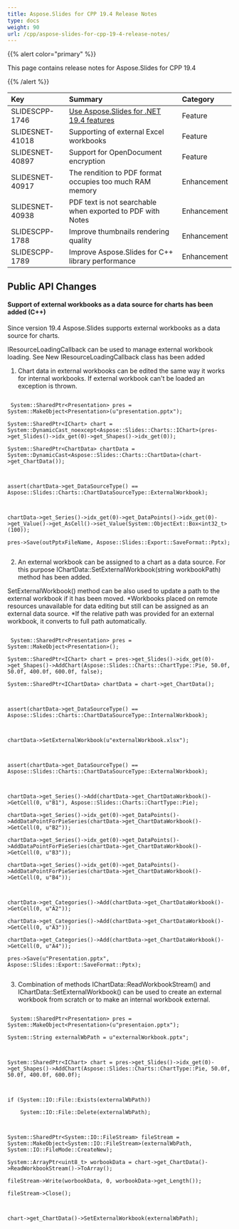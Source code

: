 ```yaml
---
title: Aspose.Slides for CPP 19.4 Release Notes
type: docs
weight: 90
url: /cpp/aspose-slides-for-cpp-19-4-release-notes/
---
```


{{% alert color="primary" %}} 

This page contains release notes for Aspose.Slides for CPP 19.4

{{% /alert %}} 

|**Key**|**Summary**|**Category**|
| :- | :- | :- |
|SLIDESCPP-1746|[Use Aspose.Slides for .NET 19.4 features](https://docs.aspose.com/display/slidesnet/Aspose.Slides+for+.NET+19.4+Release+Notes)|Feature|
|SLIDESNET-41018|Supporting of external Excel workbooks|Feature|
|SLIDESNET-40897|Support for OpenDocument encryption|Feature|
|SLIDESNET-40917|The rendition to PDF format occupies too much RAM memory|Enhancement|
|SLIDESNET-40938|PDF text is not searchable when exported to PDF with Notes|Enhancement|
|SLIDESCPP-1788|Improve thumbnails rendering quality|Enhancement|
|SLIDESCPP-1789|Improve Aspose.Slides for C++ library performance|Enhancement|
## **Public API Changes**

#### **Support of external workbooks as a data source for charts has been added (C++)**
Since version 19.4 Aspose.Slides supports external workbooks as a data source for charts.

IResourceLoadingCallback can be used to manage external workbook loading. See New IResourceLoadingCallback class has been added



1) Chart data in external workbooks can be edited the same way it works for internal workbooks. If external workbook can't be loaded an exception is thrown.

```

 System::SharedPtr<Presentation> pres = System::MakeObject<Presentation>(u"presentation.pptx");

System::SharedPtr<IChart> chart = System::DynamicCast_noexcept<Aspose::Slides::Charts::IChart>(pres->get_Slides()->idx_get(0)->get_Shapes()->idx_get(0));

System::SharedPtr<ChartData> chartData = System::DynamicCast<Aspose::Slides::Charts::ChartData>(chart->get_ChartData());



assert(chartData->get_DataSourceType() == Aspose::Slides::Charts::ChartDataSourceType::ExternalWorkbook);



chartData->get_Series()->idx_get(0)->get_DataPoints()->idx_get(0)->get_Value()->get_AsCell()->set_Value(System::ObjectExt::Box<int32_t>(100));

pres->Save(outPptxFileName, Aspose::Slides::Export::SaveFormat::Pptx);


```



2) An external workbook can be assigned to a chart as a data source. For this purpose IChartData::SetExternalWorkbook(string workbookPath) method has been added.

SetExternalWorkbook() method can be also used to update a path to the external workbook if it has been moved. *Workbooks placed on remote resources unavailable for data editing but still can be assigned as an external data source. *If the relative path was provided for an external workbook, it converts to full path automatically.

```

 System::SharedPtr<Presentation> pres = System::MakeObject<Presentation>();

System::SharedPtr<IChart> chart = pres->get_Slides()->idx_get(0)->get_Shapes()->AddChart(Aspose::Slides::Charts::ChartType::Pie, 50.0f, 50.0f, 400.0f, 600.0f, false);

System::SharedPtr<IChartData> chartData = chart->get_ChartData();



assert(chartData->get_DataSourceType() == Aspose::Slides::Charts::ChartDataSourceType::InternalWorkbook);



chartData->SetExternalWorkbook(u"externalWorkbook.xlsx");



assert(chartData->get_DataSourceType() == Aspose::Slides::Charts::ChartDataSourceType::ExternalWorkbook);



chartData->get_Series()->Add(chartData->get_ChartDataWorkbook()->GetCell(0, u"B1"), Aspose::Slides::Charts::ChartType::Pie);

chartData->get_Series()->idx_get(0)->get_DataPoints()->AddDataPointForPieSeries(chartData->get_ChartDataWorkbook()->GetCell(0, u"B2"));

chartData->get_Series()->idx_get(0)->get_DataPoints()->AddDataPointForPieSeries(chartData->get_ChartDataWorkbook()->GetCell(0, u"B3"));

chartData->get_Series()->idx_get(0)->get_DataPoints()->AddDataPointForPieSeries(chartData->get_ChartDataWorkbook()->GetCell(0, u"B4"));



chartData->get_Categories()->Add(chartData->get_ChartDataWorkbook()->GetCell(0, u"A2"));

chartData->get_Categories()->Add(chartData->get_ChartDataWorkbook()->GetCell(0, u"A3"));

chartData->get_Categories()->Add(chartData->get_ChartDataWorkbook()->GetCell(0, u"A4"));

pres->Save(u"Presentation.pptx", Aspose::Slides::Export::SaveFormat::Pptx);


```



3) Combination of methods IChartData::ReadWorkbookStream() and IChartData::SetExternalWorkbook() can be used to create an external workbook from scratch or to make an internal workbook external.

```

 System::SharedPtr<Presentation> pres = System::MakeObject<Presentation>(u"presentaion.pptx");

System::String externalWbPath = u"externalWorkbook.pptx";



System::SharedPtr<IChart> chart = pres->get_Slides()->idx_get(0)->get_Shapes()->AddChart(Aspose::Slides::Charts::ChartType::Pie, 50.0f, 50.0f, 400.0f, 600.0f);



if (System::IO::File::Exists(externalWbPath))

    System::IO::File::Delete(externalWbPath);



System::SharedPtr<System::IO::FileStream> fileStream = System::MakeObject<System::IO::FileStream>(externalWbPath, System::IO::FileMode::CreateNew);

System::ArrayPtr<uint8_t> worbookData = chart->get_ChartData()->ReadWorkbookStream()->ToArray();

fileStream->Write(worbookData, 0, worbookData->get_Length());

fileStream->Close();



chart->get_ChartData()->SetExternalWorkbook(externalWbPath);


```
